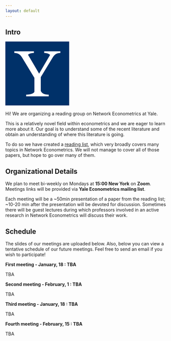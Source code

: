 ```yaml
---
layout: default
---
```


## Intro

<img class="profile-picture" src="Yale_logo.jpg">

Hi! We are organizing a reading group on Network Econometrics at Yale. 

This is a relatively novel field within econometrics and we are eager to learn more about it. Our goal is to understand some of the recent literature and obtain an understanding of where this literature is going.

To do so we have created a [reading list](https://ikleni.github.io/researcher/Networks%20RG_Winter%202021.pdf), which very broadly covers many topics in Network Econometrics. We will not manage to cover all of those papers, but hope to go over many of them.

## Organizational Details


We plan to meet bi-weekly on Mondays at **15:00 New York** on **Zoom**. Meetings links will be provided via **Yale Econometrics mailing list**. 

Each meeting will be a ~50min presentation of a paper from the reading list; ~10-20 min after the presentation will be devoted for discussion. Sometimes there will be guest lectures during which professors involved in an active research in Network Econometrics will discuss their work.

## Schedule


The slides of our meetings are uploaded below. Also, below you can view a tentative schedule of our future meetings. Feel free to send an email if you wish to participate! 


**First meeting - January, 18 : TBA**

TBA

**Second meeting - February, 1 : TBA**

TBA

**Third meeting - January, 18 : TBA**

TBA

**Fourth meeting - February, 15 : TBA**

TBA

